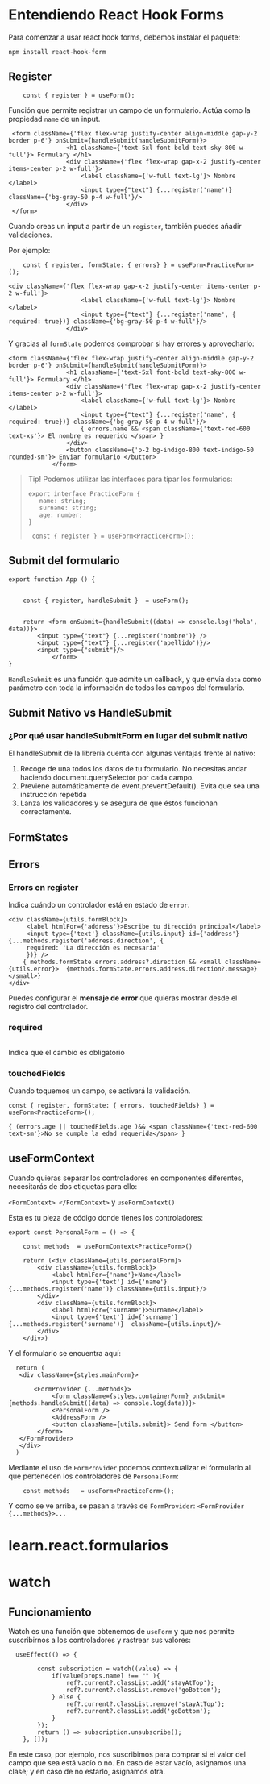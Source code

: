 # Entendiendo React Hook Forms

Para comenzar a usar react hook forms, debemos instalar el paquete:

``npm install react-hook-form``


## Register

```
    const { register } = useForm();
```

Función que permite registrar un campo de un formulario. Actúa como la propiedad ``name`` de un input.

```
 <form className={'flex flex-wrap justify-center align-middle gap-y-2 border p-6'} onSubmit={handleSubmit(handleSubmitForm)}>
                <h1 className={'text-5xl font-bold text-sky-800 w-full'}> Formulary </h1>
                <div className={'flex flex-wrap gap-x-2 justify-center items-center p-2 w-full'}>
                    <label className={'w-full text-lg'}> Nombre </label>
                    <input type={"text"} {...register('name')} className={'bg-gray-50 p-4 w-full'}/>
                </div>
 </form>
```

Cuando creas un input a partir de un ``register``, también puedes añadir validaciones.

Por ejemplo:

```
    const { register, formState: { errors} } = useForm<PracticeForm>();

<div className={'flex flex-wrap gap-x-2 justify-center items-center p-2 w-full'}>
                    <label className={'w-full text-lg'}> Nombre </label>
                    <input type={"text"} {...register('name', { required: true})} className={'bg-gray-50 p-4 w-full'}/>
                </div>
```

Y gracias al ``formState`` podemos comprobar si hay errores y aprovecharlo:

````
<form className={'flex flex-wrap justify-center align-middle gap-y-2 border p-6'} onSubmit={handleSubmit(handleSubmitForm)}>
                <h1 className={'text-5xl font-bold text-sky-800 w-full'}> Formulary </h1>
                <div className={'flex flex-wrap gap-x-2 justify-center items-center p-2 w-full'}>
                    <label className={'w-full text-lg'}> Nombre </label>
                    <input type={"text"} {...register('name', { required: true})} className={'bg-gray-50 p-4 w-full'}/>
                    { errors.name && <span className={'text-red-600 text-xs'}> El nombre es requerido </span> }
                </div>
                <button className={'p-2 bg-indigo-800 text-indigo-50 rounded-sm'}> Enviar formulario </button>
            </form>
````

> Tip!
> Podemos utilizar las interfaces para tipar los formularios:
> ```
> export interface PracticeForm {
>    name: string;
>    surname: string;
>    age: number;
> }
> ```
>    `` const { register } = useForm<PracticeForm>();``

## Submit del formulario

```
export function App () {


    const { register, handleSubmit }  = useForm();


    return <form onSubmit={handleSubmit((data) => console.log('hola', data))}>
        <input type={"text"} {...register('nombre')} />
        <input type={"text"} {...register('apellido')}/>
        <input type={"submit"}/>
            </form>
}
```

``HandleSubmit`` es una función que admite un callback, y que envía ``data`` como parámetro con toda
la información de todos los campos del formulario.

## Submit Nativo vs HandleSubmit

### ¿Por qué usar handleSubmitForm en lugar del submit nativo

El handleSubmit de la librería cuenta con algunas ventajas frente al nativo:
1. Recoge de una todos los datos de tu formulario. No necesitas andar haciendo document.querySelector por cada campo.
2. Previene automáticamente de event.preventDefault(). Evita que sea una instrucción repetida
3. Lanza los validadores y se asegura de que éstos funcionan correctamente.

## FormStates

## Errors

### Errors en register

Indica cuándo un controlador está en estado de `error`.

```
<div className={utils.formBlock}>
     <label htmlFor={'address'}>Escribe tu dirección principal</label>
     <input type={'text'} className={utils.input} id={'address'} {...methods.register('address.direction', {
     required: 'La dirección es necesaria'
     })} />
    { methods.formState.errors.address?.direction && <small className={utils.error}>  {methods.formState.errors.address.direction?.message} </small>}
</div>
```
Puedes configurar el **mensaje de error** que quieras mostrar desde el registro del controlador.

### required

```

```

Indica que el cambio es obligatorio

### touchedFields

Cuando toquemos un campo, se activará la validación.

````
const { register, formState: { errors, touchedFields} } = useForm<PracticeForm>();

{ (errors.age || touchedFields.age )&& <span className={'text-red-600 text-sm'}>No se cumple la edad requerida</span> }
````

## useFormContext

Cuando quieras separar los controladores en componentes diferentes, necesitarás de dos etiquetas para ello:

```<FormContext> </FormContext>``` y ``useFormContext()``

Esta es tu pieza de código donde tienes los controladores:

```
export const PersonalForm = () => {

    const methods  = useFormContext<PracticeForm>()

    return (<div className={utils.personalForm}>
        <div className={utils.formBlock}>
            <label htmlFor={'name'}>Name</label>
            <input type={'text'} id={'name'} {...methods.register('name')} className={utils.input}/>
        </div>
        <div className={utils.formBlock}>
            <label htmlFor={'surname'}>Surname</label>
            <input type={'text'} id={'surname'} {...methods.register('surname')}  className={utils.input}/>
        </div>
    </div>)

```

Y el formulario se encuentra aquí:

````
  return (
   <div className={styles.mainForm}>

       <FormProvider {...methods}>
            <form className={styles.containerForm} onSubmit={methods.handleSubmit((data) => console.log(data))}>
            <PersonalForm />
            <AddressForm />
            <button className={utils.submit}> Send form </button>
        </form>
   </FormProvider>
   </div>
  )
````

Mediante el uso de ``FormProvider`` podemos contextualizar el formulario al que pertenecen los controladores de ``PersonalForm``:

```
    const methods   = useForm<PracticeForm>();

```

Y como se ve arriba, se pasan a través de ``FormProvider``: ``<FormProvider {...methods}>...``
# learn.react.formularios

# watch

## Funcionamiento

Watch es una función que obtenemos de ``useForm`` y que nos permite suscribirnos a los controladores y 
rastrear sus valores:

```
  useEffect(() => {

        const subscription = watch((value) => {
            if(value[props.name] !== "" ){
                ref?.current?.classList.add('stayAtTop');
                ref?.current?.classList.remove('goBottom');
            } else {
                ref?.current?.classList.remove('stayAtTop');
                ref?.current?.classList.add('goBottom');
            }
        });
        return () => subscription.unsubscribe();
    }, []);
```

En este caso, por ejemplo, nos suscribimos para comprar si el valor del campo que sea está vacío o no.
En caso de estar vacío, asignamos una clase; y en caso de no estarlo, asignamos otra.
